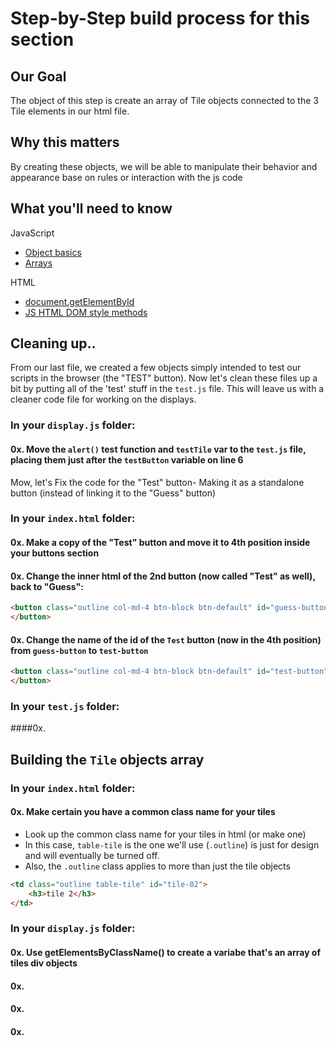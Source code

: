 # Step-by-Step build process for this section



## Our Goal
The object of this step is create an array of Tile objects connected to the 3 Tile elements in our html file.

## Why this matters
By creating these objects, we will be able to manipulate their behavior and appearance base on rules or interaction with the js code

## What you'll need to know

JavaScript
- [Object basics](https://developer.mozilla.org/en-US/docs/Learn/JavaScript/Objects/Basics)
- [Arrays](https://developer.mozilla.org/en-US/docs/Web/JavaScript/Reference/Global_Objects/Array)

HTML
- [document.getElementById](https://developer.mozilla.org/en-US/docs/Web/API/Document/getElementById)
- [JS HTML DOM style methods](https://www.w3schools.com/js/js_htmldom_css.asp)


## Cleaning up..
From our last file, we created a few objects simply intended to test our scripts in the browser (the "TEST" button).  Now let's clean these files up a bit by putting all of the 'test' stuff in the `test.js` file.  This will leave us with a cleaner code file for working on the displays.

### In your `display.js` folder:

#### 0x. Move the `alert()` test function and `testTile` var to the `test.js` file, placing them just after the `testButton` variable on line 6

Mow, let's Fix the code for the "Test" button- Making it as a standalone button (instead of linking it to the "Guess" button)

### In your `index.html` folder:

#### 0x. Make a copy of the "Test" button and move it to 4th position inside your buttons section

#### 0x. Change the inner html of the 2nd button (now called "Test" as well), back to "Guess":

```html
<button class="outline col-md-4 btn-block btn-default" id="guess-button">	Guess
</button>

```

#### 0x. Change the name of the id of the `Test` button (now in the 4th position) from `guess-button` to `test-button`

```html
<button class="outline col-md-4 btn-block btn-default" id="test-button">	TEST
</button>
```

### In your `test.js` folder:

####0x. 



## Building the `Tile` objects array

### In your `index.html` folder:

#### 0x. Make certain you have a common class name for your tiles

- Look up the common class name for your tiles in html (or make one)
- In this case, `table-tile` is the one we'll use (`.outline`) is just for design and will eventually be turned off. 
- Also, the `.outline` class applies to more than just the tile objects

```html
<td class="outline table-tile" id="tile-02">
	<h3>tile 2</h3>
</td>
```
### In your `display.js` folder:
#### 0x. Use getElementsByClassName() to create a variabe that's an array of tiles div objects 


#### 0x.

#### 0x.
#### 0x.





